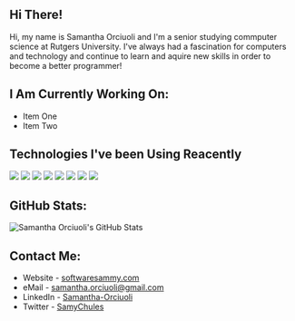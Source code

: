 ## Hi There!
Hi, my name is Samantha Orciuoli and I'm a senior studying commputer science at Rutgers University. I've always had a fascination for computers and technology and continue to learn and aquire new skills in order to become a better programmer!

## I Am Currently Working On:
- Item One
- Item Two

## Technologies I've been Using Reacently
  <p>
  <img src="https://img.shields.io/badge/Python-FFD43B?style=for-the-badge&logo=python&logoColor=blue
" />
<img src="https://img.shields.io/badge/Numpy-777BB4?style=for-the-badge&logo=numpy&logoColor=white
" />
<img src="https://img.shields.io/badge/Pandas-2C2D72?style=for-the-badge&logo=pandas&logoColor=white
" />
<img src="https://img.shields.io/badge/PyTorch-EE4C2C?style=for-the-badge&logo=PyTorch&logoColor=white
"/>
  <img src="https://img.shields.io/badge/JavaScript-323330?style=for-the-badge&logo=javascript&logoColor=F7DF1E
" />
  <img src="https://img.shields.io/badge/HTML5-E34F26?style=for-the-badge&logo=html5&logoColor=white
" />
  <img src="https://img.shields.io/badge/CSS3-1572B6?style=for-the-badge&logo=css3&logoColor=white
" />
  <img  src="https://img.shields.io/badge/TensorFlow-FF6F00?style=for-the-badge&logo=tensorflow&logoColor=white"  />

</p>

## GitHub Stats:
![Samantha Orciuoli's GitHub Stats](https://github-readme-stats.vercel.app/api?username=samantha-orciuoli&show_icons=true&icon_color=c9d1d9&title_color=c9d1d9&text_color=c9d1d9&bg_color=0d1117&border_color=0d1117)
## Contact Me:
- Website - [softwaresammy.com](https://softwaresammy.com/)
- eMail - samantha.orciuoli@gmail.com
- LinkedIn - [Samantha-Orciuoli](https://twitter.com/sammychules)
- Twitter - [SamyChules](https://twitter.com/sammychules)
